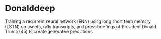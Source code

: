 # Donalddeep
Training a recurrent neural network (RNN) using long short term memory (LSTM) on tweets, rally transcripts, and press briefings of President Donald Trump (45) to create generative predictions
